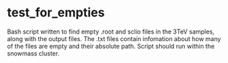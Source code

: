 # test_for_empties
Bash script written to find empty .root and sclio files in the 3TeV samples, along with the output files. 
The .txt files contain infomation about how many of the files are empty and their absolute path. 
Script should run within the snowmass cluster. 

